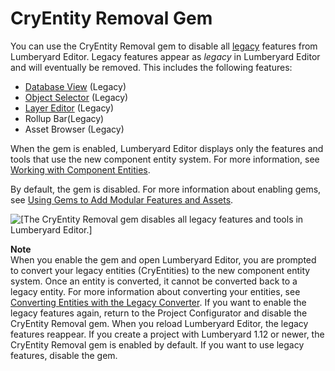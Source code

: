 # CryEntity Removal Gem<a name="gems-system-cryentity-removal-gem"></a>

You can use the CryEntity Removal gem to disable all [legacy](https://docs.aws.amazon.com/lumberyard/latest/userguide/ly-glos-chap.html#legacy) features from Lumberyard Editor\. Legacy features appear as *legacy* in Lumberyard Editor and will eventually be removed\. This includes the following features:
+ [Database View](level-database-view.md) \(Legacy\)
+ [Object Selector](https://docs.aws.amazon.com/lumberyard/latest/legacyreference/entities-object-selector.html) \(Legacy\)
+ [Layer Editor](https://docs.aws.amazon.com/lumberyard/latest/legacyreference/level-layers-intro.html) \(Legacy\)
+ Rollup Bar\(Legacy\)
+ Asset Browser \(Legacy\) 

When the gem is enabled, Lumberyard Editor displays only the features and tools that use the new component entity system\. For more information, see [Working with Component Entities](component-intro.md)\.

By default, the gem is disabled\. For more information about enabling gems, see [Using Gems to Add Modular Features and Assets](gems-system-gems.md)\.

![\[The CryEntity Removal gem disables all legacy features and tools in Lumberyard Editor.\]](http://docs.aws.amazon.com/lumberyard/latest/userguide/images/gems-system-cryentity-removal-gem.png)

**Note**  
When you enable the gem and open Lumberyard Editor, you are prompted to convert your legacy entities \(CryEntities\) to the new component entity system\. Once an entity is converted, it cannot be converted back to a legacy entity\. For more information about converting your entities, see [Converting Entities with the Legacy Converter](component-entity-data-converter.md)\. 
If you want to enable the legacy features again, return to the Project Configurator and disable the CryEntity Removal gem\. When you reload Lumberyard Editor, the legacy features reappear\. 
If you create a project with Lumberyard 1\.12 or newer, the CryEntity Removal gem is enabled by default\. If you want to use legacy features, disable the gem\. 